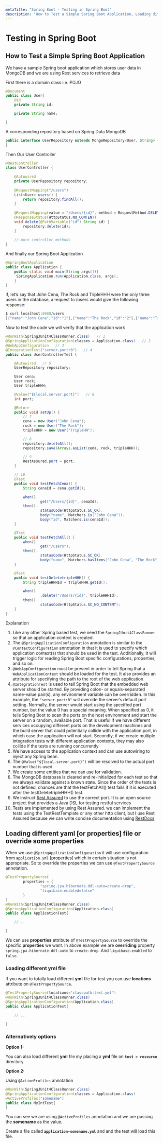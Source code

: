 ```yaml
---
metaTitle: "Spring Boot - Testing in Spring Boot"
description: "How to Test a Simple Spring Boot Application, Loading different yaml [or properties] file or override some properties"
---
```


# Testing in Spring Boot



## How to Test a Simple Spring Boot Application


We have a sample Spring boot application which stores user data in MongoDB and we are using Rest services to retrieve data

First there is a domain class i.e. POJO

```java
@Document
public class User{
    @Id
    private String id;

    private String name;

}

```

A corresponding repository based on Spring Data MongoDB

```java
public interface UserRepository extends MongoRepository<User, String> {
}

```

Then Our User Controller

```java
@RestController
class UserController {
 
    @Autowired
    private UserRepository repository;
 
    @RequestMapping("/users")
    List<User> users() {
        return repository.findAll();
    }
 
    @RequestMapping(value = "/Users/{id}", method = RequestMethod.DELETE)
    @ResponseStatus(HttpStatus.NO_CONTENT)
    void delete(@PathVariable("id") String id) {
        repository.delete(id);
    }
 
    // more controller methods
}

```

And finally our Spring Boot Application

```java
@SpringBootApplication
public class Application {
    public static void main(String args[]){
     SpringApplication.run(Application.class, args);
    }
}

```

If, let’s say that John Cena, The Rock and TripleHHH were the only three users in the database, a request to /users would give the following response:

```java
$ curl localhost:8080/users
[{"name":"John Cena","id":"1"},{"name":"The Rock","id":"2"},{"name":"TripleHHH","id":"3"}]

```

Now to test the code we will verify that the application work

```java
@RunWith(SpringJUnit4ClassRunner.class)   // 1
@SpringApplicationConfiguration(classes = Application.class)   // 2
@WebAppConfiguration   // 3
@IntegrationTest("server.port:0")   // 4
public class UserControllerTest {

    @Autowired   // 5
    UserRepository repository;

    User cena;
    User rock;
    User tripleHHH;

    @Value("${local.server.port}")   // 6
    int port;

    @Before
    public void setUp() {
        // 7
        cena = new User("John Cena");
        rock = new User("The Rock");
        tripleHHH = new User("TripleHH");

        // 8
        repository.deleteAll();
        repository.save(Arrays.asList(cena, rock, tripleHHH));

        // 9
        RestAssured.port = port;
    }

    // 10
    @Test
    public void testFetchCena() {
        String cenaId = cena.getId();

        when().
                get("/Users/{id}", cenaId).
        then().
                statusCode(HttpStatus.SC_OK).
                body("name", Matchers.is("John Cena")).
                body("id", Matchers.is(cenaId));
    }

    @Test
    public void testFetchAll() {
        when().
                get("/users").
        then().
                statusCode(HttpStatus.SC_OK).
                body("name", Matchers.hasItems("John Cena", "The Rock", "TripleHHH"));
    }

    @Test
    public void testDeletetripleHHH() {
        String tripleHHHId = tripleHHH.getId();

        when()
                .delete("/Users/{id}", tripleHHHId).
        then().
                statusCode(HttpStatus.SC_NO_CONTENT);
    }
}

```

Explanation

1. Like any other Spring based test, we need the `SpringJUnit4ClassRunner` so that an application context is created.
1. The `@SpringApplicationConfiguration` annotation is similar to the `@ContextConfiguration` annotation in that it is used to specify which application context(s) that should be used in the test. Additionally, it will trigger logic for reading Spring Boot specific configurations, properties, and so on.
1. `@WebAppConfiguration` must be present in order to tell Spring that a `WebApplicationContext` should be loaded for the test. It also provides an attribute for specifying the path to the root of the web application.
1. `@IntegrationTest` is used to tell Spring Boot that the embedded web server should be started. By providing colon- or equals-separated name-value pair(s), any environment variable can be overridden. In this example, the `"server.port:0"` will override the server’s default port setting. Normally, the server would start using the specified port number, but the value 0 has a special meaning. When specified as 0, it tells Spring Boot to scan the ports on the host environment and start the server on a random, available port. That is useful if we have different services occupying different ports on the development machines and the build server that could potentially collide with the application port, in which case the application will not start. Secondly, if we create multiple integration tests with different application contexts, they may also collide if the tests are running concurrently.
1. We have access to the application context and can use autowiring to inject any Spring bean.
1. The `@Value("${local.server.port}”)` will be resolved to the actual port number that is used.
1. We create some entities that we can use for validation.
1. The MongoDB database is cleared and re-initialized for each test so that we always validate against a known state. Since the order of the tests is not defined, chances are that the testFetchAll() test fails if it is executed after the testDeletetripleHHH() test.
1. We instruct [Rest Assured](https://github.com/rest-assured/rest-assured) to use the correct port. It is an open source project that provides a Java DSL for testing restful services
1. Tests are implemented by using Rest Assured. we can implement the tests using the TestRestTemplate or any other http client, but I use Rest Assured because we can write concise documentation using [RestDocs](http://projects.spring.io/spring-restdocs/)



## Loading different yaml [or properties] file or override some properties


When we use  `@SpringApplicationConfiguration` it will use configuration from `application.yml` [properties] which in certain situation is not appropriate. So to override the properties we can use `@TestPropertySource` annotation.

```java
@TestPropertySource(
        properties = {
                "spring.jpa.hibernate.ddl-auto=create-drop",
                "liquibase.enabled=false"
        }
)
@RunWith(SpringJUnit4ClassRunner.class)
@SpringApplicationConfiguration(Application.class)
public class ApplicationTest{

    // ...

}

```

We can use **properties** attribute of `@TestPropertySource` to override the specific **properties** we want. In above example we are **overriding** property `spring.jpa.hibernate.ddl-auto` to `create-drop`. And `liquibase.enabled` to `false`.

### Loading different yml file

If you want to totally load different **yml** file for test you can use **locations** attribute on `@TestPropertySource`.

```java
@TestPropertySource(locations="classpath:test.yml")
@RunWith(SpringJUnit4ClassRunner.class)
@SpringApplicationConfiguration(Application.class)
public class ApplicationTest{

    // ...

}

```

### Alternatively options

**Option 1:**

You can also load different **yml** file my placing a **yml** file on **`test > resource`** directory

**Option 2:**

Using `@ActiveProfiles` annotation

```java
@RunWith(SpringJUnit4ClassRunner.class)
@SpringApplicationConfiguration(classes = Application.class)
@ActiveProfiles("somename")
public class MyIntTest{
}

```

You can see we are using `@ActiveProfiles` annotation and we are passing the **somename** as the value.

Create a file called **`application-somename.yml`** and and the test will load this file.

